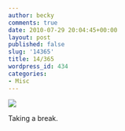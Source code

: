 ```yaml
---
author: becky
comments: true
date: 2010-07-29 20:04:45+00:00
layout: post
published: false
slug: '14365'
title: 14/365
wordpress_id: 434
categories:
- Misc
---
```


[![](http://beta.beckyjenson.com/wp-content/uploads/2010/07/blog-July10-0001-22.jpg)](http://beta.beckyjenson.com/wp-content/uploads/2010/07/blog-July10-0001-22.jpg)


Taking a break.

